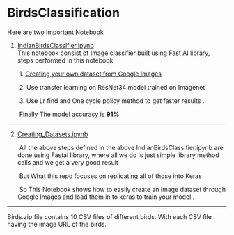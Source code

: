 # BirdsClassification

Here are two important Notebook

1. [IndianBirdsClassifier.ipynb](https://github.com/aman5319/BirdsClassification/blob/master/IndianBirdsClassifier.ipynb)  
This notebook consist of Image classifier built using Fast AI library, steps performed in this notebook

	​		1. [Creating your own dataset from Google Images](https://render.githubusercontent.com/view/ipynb?commit=58c23e3dc66ca42896b1a23e776be3d59fdbd3a6&enc_url=68747470733a2f2f7261772e67697468756275736572636f6e74656e742e636f6d2f4149362d42616e67616c6f72652d436861707465722f323031382d6379636c652d322f353863323365336463363663613432383936623161323365373736626533643539666462643361362f53657373696f6e732f53657373696f6e5f31322f7068617365315f73616d706c652e6970796e62&nwo=AI6-Bangalore-Chapter%2F2018-cycle-2&path=Sessions%2FSession_12%2Fphase1_sample.ipynb&repository_id=143403708&repository_type=Repository#Creating-your-own-dataset-from-Google-Images)   

	​		2. Use transfer learning on ResNet34 model trained on Imagenet

	​		3. Use Lr find and One cycle policy method to get faster results .

	​		Finally The model accuracy is **91%**  

------
2. [Creating_Datasets.ipynb](https://github.com/aman5319/BirdsClassification/blob/master/Creating_Datasets.ipynb)  

   ​	All the above steps defined in the above IndianBirdsClassifier.ipynb are done using Fastai library, where all we do is just simple library method calls and we get a very good result

   ​	But What this repo focuses on replicating all of those into Keras

   ​	So This Notebook shows  how to easily create an image dataset through Google Images and load them in to keras to train your model .
_____

Birds.zip file contains 10 CSV files of different birds. With each CSV file having the image URL of the birds.

